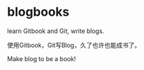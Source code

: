 blogbooks
=========

learn Gitbook and Git, write blogs.

使用Gitbook，Git写Blog，久了也许也能成书了。

Make blog to be a book!